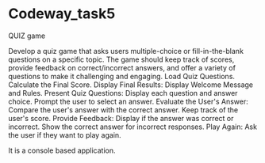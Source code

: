 # Codeway_task5
QUIZ game

Develop a quiz game that asks users multiple-choice or fill-in-the-blank questions on a
specific topic. The game should keep track of scores, provide feedback on
correct/incorrect answers, and offer a variety of questions to make it challenging and
engaging.
Load Quiz Questions. Calculate the Final Score. Display Final Results: Display Welcome Message and Rules.
Present Quiz Questions: Display each question and answer choice. Prompt the user to
select an answer.
Evaluate the User's Answer: Compare the user's answer with the correct answer. Keep
track of the user's score.
Provide Feedback: Display if the answer was correct or incorrect. Show the correct
answer for incorrect responses.
Play Again: Ask the user if they want to play again.

It is a console based application.
